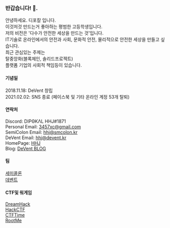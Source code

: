 ### 반갑습니다! 👋. 
안녕하세요. 디포칼 입니다.  
이것저것 만드는거 좋아하는 평범한 고등학생입니다.   
저의 비전은 '다수가 안전한 세상을 만드는 것'입니다.   
IT기술로 온라인에서의 안전과 사회, 문화적 안전, 물리적으로 안전한 세상을 만들고 싶습니다.   
최근 관심있는 주제는   
탈중앙화(블록체인, 솔리드프로젝트)   
플랫폼 기업의 사회적 책임등이 있습니다.   

#### 기념일
2018.11.18: DeVent 창립   
2021.02.02: SNS 종료 (페이스북 및 기타 온라인 계정 53개 탈퇴)   


#### 연락처
Discord: DIPΘKΛL HHJ#1871  
Personal Email: 3457xc@gmail.com  
SemiColon Email: hhj@smcolon.kr  
DeVent Email: hhj@devent.kr  
HomePage: [HHJ](https://hhj.devent.kr)  
Blog: [DeVent BLOG](https://devent.tistory.com)  


#### 팀
[세미콜론](https://smcolon.kr)  
[데벤트](https://team.devent.kr)  

#### CTF및 워게임
[DreamHack](https://dreamhack.io/users/1584)  
[HackCTF](https://ctf.j0n9hyun.xyz/team/2266)  
[CTFTime](https://ctftime.org/user/91703)  
[RootMe](https://www.root-me.org/DipokalHHJ?lang=en)  



<!--
**DipokalLab/DipokalLab** is a ✨ _special_ ✨ repository because its `README.md` (this file) appears on your GitHub profile.

Here are some ideas to get you started:

- 🔭 I’m currently working on ...
- 🌱 I’m currently learning ...
- 👯 I’m looking to collaborate on ...
- 🤔 I’m looking for help with ...
- 💬 Ask me about ...
- 📫 How to reach me: ...
- 😄 Pronouns: ...
- ⚡ Fun fact: ...
-->
